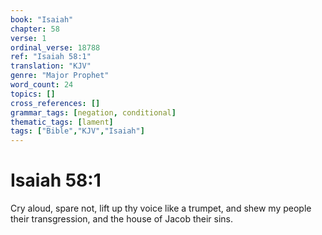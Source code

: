```yaml
---
book: "Isaiah"
chapter: 58
verse: 1
ordinal_verse: 18788
ref: "Isaiah 58:1"
translation: "KJV"
genre: "Major Prophet"
word_count: 24
topics: []
cross_references: []
grammar_tags: [negation, conditional]
thematic_tags: [lament]
tags: ["Bible","KJV","Isaiah"]
---
```


# Isaiah 58:1

Cry aloud, spare not, lift up thy voice like a trumpet, and shew my people their transgression, and the house of Jacob their sins.
